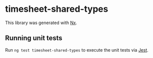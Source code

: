 # timesheet-shared-types

This library was generated with [Nx](https://nx.dev).

## Running unit tests

Run `ng test timesheet-shared-types` to execute the unit tests via [Jest](https://jestjs.io).
